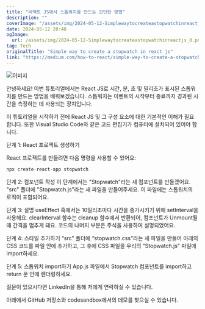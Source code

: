 ```yaml
---
title: "리액트 JS에서 스톱워치를 만드는 간단한 방법"
description: ""
coverImage: "/assets/img/2024-05-12-Simplewaytocreateastopwatchinreactjs_0.png"
date: 2024-05-12 20:48
ogImage: 
  url: /assets/img/2024-05-12-Simplewaytocreateastopwatchinreactjs_0.png
tag: Tech
originalTitle: "Simple way to create a stopwatch in react js"
link: "https://medium.com/how-to-react/simple-way-to-create-a-stopwatch-in-react-js-bcc0e08e041e"
---
```



![이미지](https://miro.medium.com/v2/resize:fit:1400/1*cpD3T-0TChZXMlfpRFBBAQ.gif)

안녕하세요! 이번 튜토리얼에서는 React JS로 시간, 분, 초 및 밀리초가 표시된 스톱워치를 만드는 방법을 배워보겠습니다. 스톱워치는 이벤트의 시작부터 종료까지 경과된 시간을 측정하는 데 사용되는 장치입니다.

이 튜토리얼을 시작하기 전에 React JS 및 그 구성 요소에 대한 기본적인 이해가 필요합니다. 또한 Visual Studio Code와 같은 코드 편집기가 컴퓨터에 설치되어 있어야 합니다.

단계 1: React 프로젝트 생성하기



React 프로젝트를 만들려면 다음 명령을 사용할 수 있어요:

```js
npx create-react-app stopwatch
```

단계 2: 컴포넌트 작성
이 단계에서는 "Stopwatch"라는 새 컴포넌트를 만들겠어요. "src" 폴더에 "Stopwatch.js"라는 새 파일을 만들어주세요. 이 파일에는 스톱워치의 로직이 포함되어요.

단계 3: 설명
useEffect 훅에서는 10밀리초마다 시간을 증가시키기 위해 setInterval을 사용해요. clearInterval 함수는 cleanup 함수에서 반환되어, 컴포넌트가 Unmount될 때 간격을 멈추게 돼요. 코드의 나머지 부분은 주석을 사용하여 설명되었어요.



단계 4: 스타일 추가하기
“src" 폴더에 “stopwatch.css"라는 새 파일을 만들어 아래의 CSS 코드를 파일 안에 추가하고, 그 후에 CSS 파일을 우리의 “Stopwatch.js" 파일에 import하세요.

단계 5: 스톱워치 import하기
App.js 파일에서 Stopwatch 컴포넌트를 import하고 return 문 안에 렌더링하세요.

질문이 있으시다면 LinkedIn을 통해 저에게 연락하실 수 있습니다.

아래에서 GitHub 저장소와 codesandbox에서의 데모를 찾으실 수 있습니다.